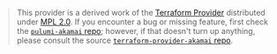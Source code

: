 > This provider is a derived work of the [Terraform Provider](https://github.com/akamai/terraform-provider-akamai)
> distributed under [MPL 2.0](https://www.mozilla.org/en-US/MPL/2.0/). If you encounter a bug or missing feature,
> first check the [`pulumi-akamai` repo](https://github.com/pulumi/pulumi-akamai/issues); however, if that doesn't turn up anything,
> please consult the source [`terraform-provider-akamai` repo](https://github.com/akamai/terraform-provider-akamai/issues).